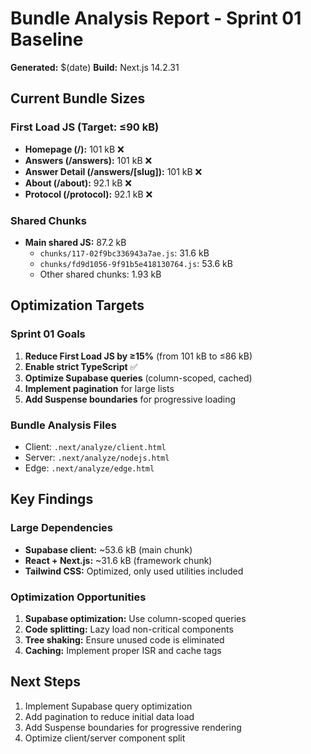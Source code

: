 # Bundle Analysis Report - Sprint 01 Baseline

**Generated:** $(date)
**Build:** Next.js 14.2.31

## Current Bundle Sizes

### First Load JS (Target: ≤90 kB)
- **Homepage (/):** 101 kB ❌
- **Answers (/answers):** 101 kB ❌
- **Answer Detail (/answers/[slug]):** 101 kB ❌
- **About (/about):** 92.1 kB ❌
- **Protocol (/protocol):** 92.1 kB ❌

### Shared Chunks
- **Main shared JS:** 87.2 kB
  - `chunks/117-02f9bc336943a7ae.js`: 31.6 kB
  - `chunks/fd9d1056-9f91b5e418130764.js`: 53.6 kB
  - Other shared chunks: 1.93 kB

## Optimization Targets

### Sprint 01 Goals
1. **Reduce First Load JS by ≥15%** (from 101 kB to ≤86 kB)
2. **Enable strict TypeScript** ✅
3. **Optimize Supabase queries** (column-scoped, cached)
4. **Implement pagination** for large lists
5. **Add Suspense boundaries** for progressive loading

### Bundle Analysis Files
- Client: `.next/analyze/client.html`
- Server: `.next/analyze/nodejs.html`
- Edge: `.next/analyze/edge.html`

## Key Findings

### Large Dependencies
- **Supabase client:** ~53.6 kB (main chunk)
- **React + Next.js:** ~31.6 kB (framework chunk)
- **Tailwind CSS:** Optimized, only used utilities included

### Optimization Opportunities
1. **Supabase optimization:** Use column-scoped queries
2. **Code splitting:** Lazy load non-critical components
3. **Tree shaking:** Ensure unused code is eliminated
4. **Caching:** Implement proper ISR and cache tags

## Next Steps
1. Implement Supabase query optimization
2. Add pagination to reduce initial data load
3. Add Suspense boundaries for progressive rendering
4. Optimize client/server component split
